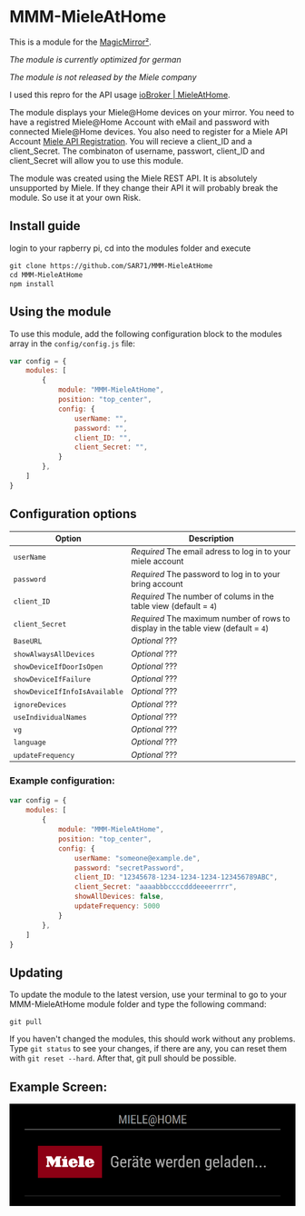 # MMM-MieleAtHome

This is a module for the [MagicMirror²](https://github.com/MichMich/MagicMirror/).

*The module is currently optimized for german*

*The module is not released by the Miele company*

I used this repro for the API usage [ioBroker | MieleAtHome](https://github.com/hash99/ioBroker.mieleathome).

The module displays your Miele@Home devices on your mirror. You need to have a registred Miele@Home Account with eMail and password with connected Miele@Home devices. You also need to register for a Miele API Account [Miele API Registration](https://www.miele.com/f/com/en/register_api.aspx). You will recieve a client_ID and a client_Secret. The combinaton of username, passwort, client_ID and client_Secret will allow you to use this module.

The module was created using the Miele REST API. It is absolutely unsupported by Miele. If they change their API it will probably break the module. So use it at your own Risk.

## Install guide

login to your rapberry pi, cd into the modules folder and execute
```
git clone https://github.com/SAR71/MMM-MieleAtHome
cd MMM-MieleAtHome
npm install
```

## Using the module

To use this module, add the following configuration block to the modules array in the `config/config.js` file:
```js
var config = {
    modules: [
        {
            module: "MMM-MieleAtHome",
            position: "top_center",
            config: {
                userName: "",
                password: "",
                client_ID: "",
                client_Secret: "",
            }
        },
    ]
}
```

## Configuration options

| Option                            | Description
|-----------------------------------|-----------
| `userName`                        | *Required* The email adress to log in to your miele account 
| `password`                        | *Required* The password to log in to your bring account 
| `client_ID`                       | *Required* The number of colums in the table view (default = `4`)
| `client_Secret`                   | *Required* The maximum number of rows to display in the table view (default = `4`)
| `BaseURL`                         | *Optional* ???
| `showAlwaysAllDevices`            | *Optional* ???
| `showDeviceIfDoorIsOpen`          | *Optional* ???
| `showDeviceIfFailure`             | *Optional* ???
| `showDeviceIfInfoIsAvailable`     | *Optional* ???
| `ignoreDevices`                   | *Optional* ???
| `useIndividualNames`              | *Optional* ???
| `vg`                              | *Optional* ???
| `language`                        | *Optional* ???
| `updateFrequency`                 | *Optional* ???

### Example configuration:
```js
var config = {
    modules: [
        {
            module: "MMM-MieleAtHome",
            position: "top_center",
            config: {
                userName: "someone@example.de",
                password: "secretPassword",
                client_ID: "12345678-1234-1234-1234-123456789ABC",
                client_Secret: "aaaabbbccccdddeeeerrrr",
                showAllDevices: false,
                updateFrequency: 5000
            }
        },      
    ]
}
```
## Updating

To update the module to the latest version, use your terminal to go to your MMM-MieleAtHome module folder and type the following command:

````
git pull
```` 

If you haven't changed the modules, this should work without any problems. 
Type `git status` to see your changes, if there are any, you can reset them with `git reset --hard`. After that, git pull should be possible.


## Example Screen:
![Screenshot](/Screenshots/Screenshot_001.png)
